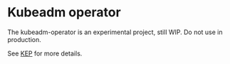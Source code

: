 # Kubeadm operator

The kubeadm-operator is an experimental project, still WIP.
Do not use in production.

See [KEP](https://github.com/kubernetes/enhancements/blob/master/keps/sig-cluster-lifecycle/kubeadm/20190916-kubeadm-operator.md) for more details.

